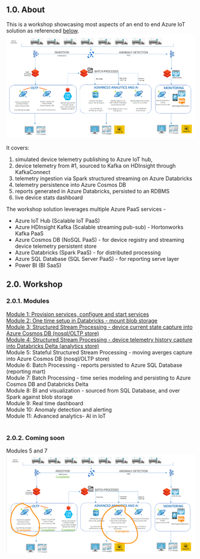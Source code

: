 ## 1.0. About
This is a workshop showcasing most aspects of an end to end Azure IoT solution as referenced [below](decks/ReferenceArchitecture.pptx).<br>
![ReferenceArchitecture](images/ReferenceArchitecture.png)

It covers:<br> 
1.  simulated device telemetry publishing to Azure IoT hub, 
2.  device telemetry from #1, sourced to Kafka on HDInsight through KafkaConnect<BR> 
3.  telemetry ingestion via Spark structured streaming on Azure Databricks<BR>
4.  telemetry persistence into Azure Cosmos DB<br>
5.  reports generated in Azure Databricks, persisted to an RDBMS<br>
6.  live device stats dashboard<br>
  
The workshop solution leverages multiple Azure PaaS services - <BR>
  - Azure IoT Hub (Scalable IoT PaaS) <BR>
  - Azure HDInsight Kafka (Scalable streaming pub-sub) - Hortonworks Kafka PaaS <BR>
  - Azure Cosmos DB (NoSQL PaaS)  - for device registry and streaming device telemetry persistent store <BR>
  - Azure Databricks (Spark PaaS) - for distributed processing <BR>
  - Azure SQL Database (SQL Server PaaS) - for reporting serve layer <BR>
  - Power BI (BI SaaS) <BR>
  
## 2.0. Workshop
### 2.0.1. Modules 
[Module 1: Provision services, configure and start services](docs/WorkshopReadMe.md#module-1-provision-services-configure-and-start-services)<BR>
[Module 2: One time setup in Databricks - mount blob storage](docs/WorkshopReadMe.md#module-2-setup)<BR>
[Module 3: Structured Stream Processing - device current state capture into Azure Cosmos DB (nosql/OLTP store)](docs/WorkshopReadMe.md#module-3-structured-stream-processing---device-current-state-capture-into-azure-cosmos-db-nosql)<BR>
[Module 4: Structured Stream Processing - device telemetry history capture into Databricks Delta (analytics store)](docs/WorkshopReadMe.md#module-4-structured-stream-processing---device-telemetry-history-capture-into-databricks-delta)<BR>
Module 5: Stateful Structured Stream Processing - moving averges capture into Azure Cosmos DB (nosql/OLTP store)<BR>
Module 6: Batch Processing - reports persisted to Azure SQL Database (reporting mart)<BR>
Module 7: Batch Processing - time series modeling and persisting to Azure Cosmos DB and Databricks Delta<BR>
Module 8: BI and visualization - sourced from SQL Database, and over Spark against blob storage<BR>
Module 9: Real time dashboard<BR>
Module 10: Anomaly detection and alerting<BR>
Module 11: Advanced analytics- AI in IoT<BR>
<br>
  
### 2.0.2. Coming soon
Modules 5 and 7
![WIP](images/WorkInProgress.png)

 
